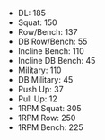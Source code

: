 * DL: 185
*  Squat: 150
*  Row/Bench: 137
*  DB Row/Bench: 55
*  Incline Bench: 110
*  Incline DB Bench: 45
*  Military: 110
*  DB Military: 45
*  Push Up: 37
*  Pull Up: 12
*  1RPM Squat: 305
*  1RPM Row: 250
*  1RPM Bench: 225
